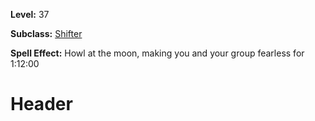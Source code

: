 <!-- TITLE: Spell: Howl At The Moon -->
<!-- SUBTITLE:  -->

**Level:** 37

**Subclass:** [Shifter](shifter)

**Spell Effect:** Howl at the moon, making you and your group fearless for 1:12:00

# Header